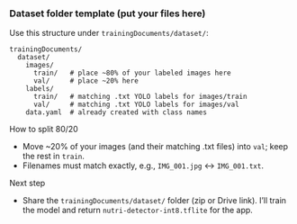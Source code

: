 ### Dataset folder template (put your files here)

Use this structure under `trainingDocuments/dataset/`:

```
trainingDocuments/
  dataset/
    images/
      train/   # place ~80% of your labeled images here
      val/     # place ~20% here
    labels/
      train/   # matching .txt YOLO labels for images/train
      val/     # matching .txt YOLO labels for images/val
    data.yaml  # already created with class names
```

How to split 80/20
- Move ~20% of your images (and their matching .txt files) into `val`; keep the rest in `train`.
- Filenames must match exactly, e.g., `IMG_001.jpg` ↔ `IMG_001.txt`.

Next step
- Share the `trainingDocuments/dataset/` folder (zip or Drive link). I’ll train the model and return `nutri-detector-int8.tflite` for the app.


